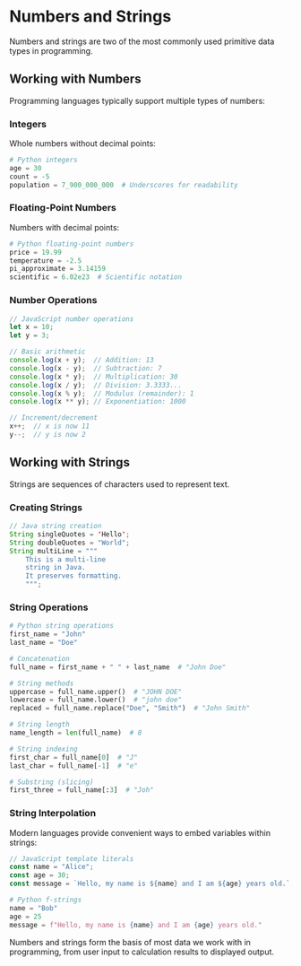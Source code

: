 # Numbers and Strings

Numbers and strings are two of the most commonly used primitive data types in programming.

## Working with Numbers

Programming languages typically support multiple types of numbers:

### Integers

Whole numbers without decimal points:

```python
# Python integers
age = 30
count = -5
population = 7_900_000_000  # Underscores for readability
```

### Floating-Point Numbers

Numbers with decimal points:

```python
# Python floating-point numbers
price = 19.99
temperature = -2.5
pi_approximate = 3.14159
scientific = 6.02e23  # Scientific notation
```

### Number Operations

```javascript
// JavaScript number operations
let x = 10;
let y = 3;

// Basic arithmetic
console.log(x + y);  // Addition: 13
console.log(x - y);  // Subtraction: 7
console.log(x * y);  // Multiplication: 30
console.log(x / y);  // Division: 3.3333...
console.log(x % y);  // Modulus (remainder): 1
console.log(x ** y); // Exponentiation: 1000

// Increment/decrement
x++;  // x is now 11
y--;  // y is now 2
```

## Working with Strings

Strings are sequences of characters used to represent text.

### Creating Strings

```java
// Java string creation
String singleQuotes = 'Hello';
String doubleQuotes = "World";
String multiLine = """
    This is a multi-line
    string in Java.
    It preserves formatting.
    """;
```

### String Operations

```python
# Python string operations
first_name = "John"
last_name = "Doe"

# Concatenation
full_name = first_name + " " + last_name  # "John Doe"

# String methods
uppercase = full_name.upper()  # "JOHN DOE"
lowercase = full_name.lower()  # "john doe"
replaced = full_name.replace("Doe", "Smith")  # "John Smith"

# String length
name_length = len(full_name)  # 8

# String indexing
first_char = full_name[0]  # "J"
last_char = full_name[-1]  # "e"

# Substring (slicing)
first_three = full_name[:3]  # "Joh"
```

### String Interpolation

Modern languages provide convenient ways to embed variables within strings:

```javascript
// JavaScript template literals
const name = "Alice";
const age = 30;
const message = `Hello, my name is ${name} and I am ${age} years old.`;
```

```python
# Python f-strings
name = "Bob"
age = 25
message = f"Hello, my name is {name} and I am {age} years old."
```

Numbers and strings form the basis of most data we work with in programming, from user input to calculation results to displayed output. 